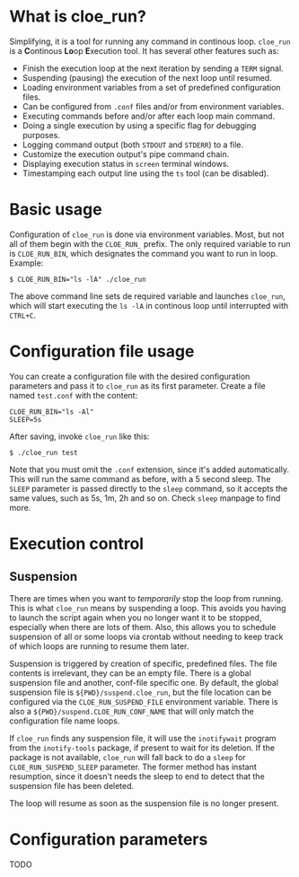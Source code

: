 What is cloe_run?
=================
Simplifying, it is a tool for running any command in continous loop. ```cloe_run``` is a **C**ontinous **Lo**op **E**xecution tool. It has several other features such as:

- Finish the execution loop at the next iteration by sending a ```TERM``` signal.
- Suspending (pausing) the execution of the next loop until resumed.
- Loading environment variables from a set of predefined configuration files.
- Can be configured from ```.conf``` files and/or from environment variables.
- Executing commands before and/or after each loop main command.
- Doing a single execution by using a specific flag for debugging purposes.
- Logging command output (both ```STDOUT``` and ```STDERR```) to a file.
- Customize the execution output's pipe command chain.
- Displaying execution status in ```screen``` terminal windows.
- Timestamping each output line using the ```ts``` tool (can be disabled).

Basic usage
===========
Configuration of ```cloe_run``` is done via environment variables. Most, but not all of them begin with the ```CLOE_RUN_``` prefix. The only required variable to run is ```CLOE_RUN_BIN```, which designates the command you want to run in loop. Example:
```
$ CLOE_RUN_BIN="ls -lA" ./cloe_run
```
The above command line sets de required variable and launches ```cloe_run```, which will start executing the ```ls -lA``` in continous loop until interrupted with ```CTRL+C```.

Configuration file usage
========================
You can create a configuration file with the desired configuration parameters and pass it to ```cloe_run``` as its first parameter. Create a file named ```test.conf``` with the content:
```
CLOE_RUN_BIN="ls -Al"
SLEEP=5s
```
After saving, invoke ```cloe_run``` like this:
```
$ ./cloe_run test
```
Note that you must omit the ```.conf``` extension, since it's added automatically. This will run the same command as before, with a 5 second sleep. The ```SLEEP``` parameter is passed directly to the ```sleep``` command, so it accepts the same values, such as 5s, 1m, 2h and so on. Check ```sleep``` manpage to find more.

Execution control
=================
Suspension
----------
There are times when you want to *temporarily* stop the loop from running. This is what ```cloe_run``` means by suspending a loop. This avoids you having to launch the script again when you no longer want it to be stopped, especially when there are lots of them. Also, this allows you to schedule suspension of all or some loops via crontab without needing to keep track of which loops are running to resume them later.

Suspension is triggered by creation of specific, predefined files. The file contents is irrelevant, they can be an empty file. There is a global suspension file and another, conf-file specific one. By default, the global suspension file is ```${PWD}/suspend.cloe_run```, but the file location can be configured via the ```CLOE_RUN_SUSPEND_FILE``` environment variable. There is also a ```${PWD}/suspend.CLOE_RUN_CONF_NAME``` that will only match the configuration file name loops.

If ```cloe_run``` finds any suspension file, it will use the ```inotifywait``` program from the ```inotify-tools``` package, if present to wait for its deletion. If the package is not available, ```cloe_run``` will fall back to do a ```sleep``` for ```CLOE_RUN_SUSPEND_SLEEP``` parameter. The former method has instant resumption, since it doesn't needs the sleep to end to detect that the suspension file has been deleted.

The loop will resume as soon as the suspension file is no longer present.


Configuration parameters
========================
TODO
